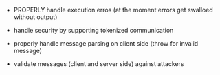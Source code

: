 
- PROPERLY handle execution erros (at the moment errors get swalloed without output)

 - handle security by supporting tokenized communication
 - properly handle message parsing on client side (throw for invalid message)
 - validate messages (client and server side) against attackers